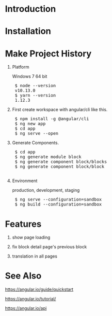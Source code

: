 # Introduction

# Installation

# Make Project History

1. Platform

    Windows 7 64 bit

    <pre>
    $ node --version
    v10.13.0
    $ yarn --version
    1.12.3
</pre>

2. First create workspace with angular/cli like this.

    <pre>
    $ npm install -g @angular/cli
    $ ng new app
    $ cd app
    $ ng serve --open
</pre>

3. Generate Components.

    <pre>
    $ cd app
    $ ng generate module block
    $ ng generate component block/blocks
    $ ng generate component block/block

</pre>

4. Environment

    production, development, staging

    <pre>
    $ ng serve --configuration=sandbox
    $ ng build --configuration=sandbox
</pre>

# Features

1. show page loading

2. fix block detail page's previous block

3. translation in all pages

# See Also
https://angular.io/guide/quickstart

https://angular.io/tutorial/

https://angular.io/api